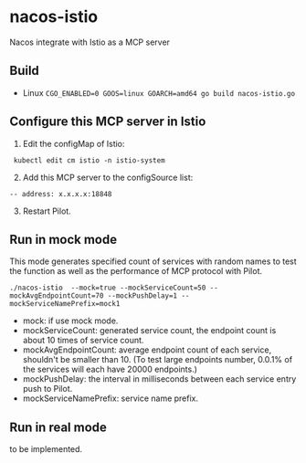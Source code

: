 # nacos-istio

Nacos integrate with Istio as a MCP server


## Build
* Linux 
```CGO_ENABLED=0 GOOS=linux GOARCH=amd64 go build nacos-istio.go```

## Configure this MCP server in Istio

1. Edit the configMap of Istio:
```
 kubectl edit cm istio -n istio-system
```
2. Add this MCP server to the configSource list:
```
-- address: x.x.x.x:18848
```
3. Restart Pilot.

## Run in mock mode

This mode generates specified count of services with random names to test the function as well as the performance of MCP protocol with Pilot.

```./nacos-istio  --mock=true --mockServiceCount=50 --mockAvgEndpointCount=70 --mockPushDelay=1 --mockServiceNamePrefix=mock1```

* mock: if use mock mode.
* mockServiceCount: generated service count, the endpoint count is about 10 times of service count.
* mockAvgEndpointCount: average endpoint count of each service, shouldn't be smaller than 10. (To test large endpoints number, 0.0.1% of the services will each have 20000 endpoints.)
* mockPushDelay: the interval in milliseconds between each service entry push to Pilot.
* mockServiceNamePrefix: service name prefix.

## Run in real mode

to be implemented.
